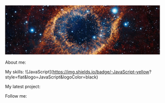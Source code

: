![Header](https://github.com/se-a11gh/se-a11gh/blob/main/assets/galaxy2.jpg)

About me:

My skills:
![JavaScript](https://img.shields.io/badge/-JavaScript-yellow?
style=flat&logo=JavaScript&logoColor=black)

My latest project:

Follow me: